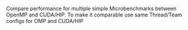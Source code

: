 Compare performance for multiple simple Microbenchmarks between OpenMP and CUDA/HIP. To make it comparable use same Thread/Team configs for OMP and CUDA/HIP

